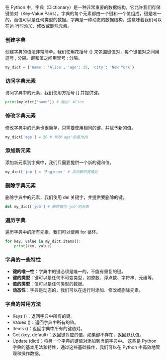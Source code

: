在 Python 中，字典（Dictionary）是一种非常重要的数据结构，它允许我们存储键值对（Key-Value Pairs）。字典的每个元素都由一个键和一个值组成，键是唯一的，而值可以是任何类型的数据。字典是一种动态的数据结构，这意味着我们可以在运
行时添加、修改或删除元素。
### 创建字典
创建字典的语法非常简单。我们使用花括号 {} 来包围键值对，每个键值对之间用逗号 , 分隔。键和值之间用冒号 : 分隔。
```python
my_dict = {'name': 'Alice', 'age': 25, 'city': 'New York'}
```
### 访问字典元素
访问字典中的元素，我们使用方括号 [] 并提供键。
```python
print(my_dict['name']) # 输出: Alice
```
### 修改字典元素
修改字典中的元素也很简单，只需要使用相同的键，并赋予新的值。
```python
my_dict['age'] = 26 # 修改'age'的值为26
```
### 添加新元素
添加新元素到字典中，我们只需要提供一个新的键和值。
```python
my_dict['job'] = 'Engineer' # 添加新的键值对
```
### 删除字典元素
删除字典中的元素，我们使用 del 关键字，并提供要删除的键。
```python
del my_dict['job'] # 删除键为'job'的元素
```
### 遍历字典
遍历字典中的所有元素，我们可以使用 for 循环。
```python
for key, value in my_dict.items():
    print(key, value)
```
### 字典的一些特性
- **键的唯一性**：字典中的键必须是唯一的，不能有重复的键。
- **键的类型**：键可以是任何不可变类型，如整数、浮点数、字符串、元组等。
- **值的类型**：值可以是任何类型的数据。
- **动态性**：字典是动态的，我们可以在运行时添加、修改或删除元素。
### 字典的常用方法
- Keys ()：返回字典中所有的键。
- Values ()：返回字典中所有的值。
- Items ()：返回字典中所有的键值对。
- Get (key, default)：返回键对应的值，如果键不存在，返回默认值。
- Update (dict)：将另一个字典的键值对添加到当前字典中。
这些是 Python 字典的基本用法和特性，通过这些基础操作，我们可以在 Python 中高效地管理和操作数据。